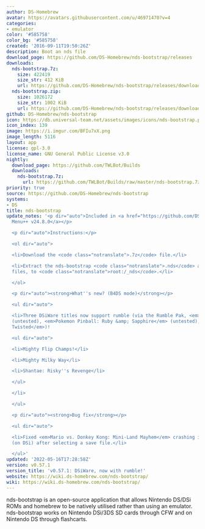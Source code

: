 ```yaml
---
author: DS-Homebrew
avatar: https://avatars.githubusercontent.com/u/46971470?v=4
categories:
- emulator
color: '#585758'
color_bg: '#585758'
created: '2016-09-11T19:50:26Z'
description: Boot an nds file
download_page: https://github.com/DS-Homebrew/nds-bootstrap/releases
downloads:
  nds-bootstrap.7z:
    size: 422419
    size_str: 412 KiB
    url: https://github.com/DS-Homebrew/nds-bootstrap/releases/download/v0.57.1/nds-bootstrap.7z
  nds-bootstrap.zip:
    size: 1026172
    size_str: 1002 KiB
    url: https://github.com/DS-Homebrew/nds-bootstrap/releases/download/v0.57.1/nds-bootstrap.zip
github: DS-Homebrew/nds-bootstrap
icon: https://db.universal-team.net/assets/images/icons/nds-bootstrap.png
icon_index: 139
image: https://i.imgur.com/BFIu7xX.png
image_length: 5116
layout: app
license: gpl-3.0
license_name: GNU General Public License v3.0
nightly:
  download_page: https://github.com/TWLBot/Builds
  downloads:
    nds-bootstrap.7z:
      url: https://github.com/TWLBot/Builds/raw/master/nds-bootstrap.7z
priority: true
source: https://github.com/DS-Homebrew/nds-bootstrap
systems:
- DS
title: nds-bootstrap
update_notes: '<p dir="auto">Included in <a href="https://github.com/DS-Homebrew/TWiLightMenu/releases/tag/v24.8.0"><strong>TW</strong>i<strong>L</strong>ight
  Menu++ v24.8.0</a></p>

  <p dir="auto">Instructions:</p>

  <ol dir="auto">

  <li>Download the <code class="notranslate">.7z</code> file.</li>

  <li>Extract the nds-bootstrap <code class="notranslate">.nds</code> and <code class="notranslate">.ver</code>
  files, to <code class="notranslate">root:/_nds</code>.</li>

  </ol>

  <p dir="auto"><strong>What''s new? (B4DS mode)</strong></p>

  <ul dir="auto">

  <li>Three DSiWare titles now support rumble (via the Rumble Pak, <em>Drill Dozer</em>
  (untested), <em>Pokemon Pinball: Ruby &amp; Sapphire</em> (untested), or <em>WarioWare:
  Twisted</em>)!

  <ul dir="auto">

  <li>Mighty Flip Champs!</li>

  <li>Mighty Milky Way</li>

  <li>Shantae: Risky''s Revenge</li>

  </ul>

  </li>

  </ul>

  <p dir="auto"><strong>Bug fix</strong></p>

  <ul dir="auto">

  <li>Fixed <em>Mario vs. Donkey Kong: Mini-Land Mayhem</em> crashing in DSi mode
  (on DSi) after selecting a save file.</li>

  </ul>'
updated: '2022-05-16T17:28:58Z'
version: v0.57.1
version_title: 'v0.57.1: DSiWare, now with rumble!'
website: https://wiki.ds-homebrew.com/nds-bootstrap/
wiki: https://wiki.ds-homebrew.com/nds-bootstrap/
---
```

nds-bootstrap is an open-source application that allows Nintendo DS/DSi ROMs and homebrew to be natively utilised rather than using an emulator. nds-bootstrap works on Nintendo DSi/3DS SD cards through CFW and on Nintendo DS through flashcarts.